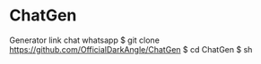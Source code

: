 # ChatGen
Generator link chat whatsapp
$ git clone https://github.com/OfficialDarkAngle/ChatGen
$ cd ChatGen
$ sh 
